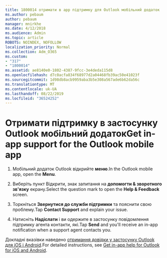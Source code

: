 ```yaml
---
title: 1800014 отримати в app підтримку для Outlook мобільний додаток
ms.author: pebaum
author: pebaum
manager: mnirkhe
ms.date: 4/12/2018
ms.audience: Admin
ms.topic: article
ROBOTS: NOINDEX, NOFOLLOW
localization_priority: Normal
ms.collection: Adm_O365
ms.custom:
- "317"
- "1800014"
ms.assetid: ae8140e0-1802-4387-9fcc-3e4deda115d8
ms.openlocfilehash: d7c0acfa834f68977d2a04468fb39ac50e41023f
ms.sourcegitcommit: 1d98db8acb9959aba3b5e308a567ade6b62da56c
ms.translationtype: MT
ms.contentlocale: uk-UA
ms.lasthandoff: 08/22/2019
ms.locfileid: "36524252"
---
```

# <a name="get-in-app-support-for-the-outlook-mobile-app"></a><span data-ttu-id="016c0-102">Отримати підтримку в застосунку Outlook мобільний додаток</span><span class="sxs-lookup"><span data-stu-id="016c0-102">Get in-app support for the Outlook mobile app</span></span>

1. <span data-ttu-id="016c0-103">Мобільний додаток Outlook відкрийте **меню**.</span><span class="sxs-lookup"><span data-stu-id="016c0-103">In the Outlook mobile app, open the **Menu**.</span></span>

2. <span data-ttu-id="016c0-104">Виберіть пункт Відкрити, знак запитання на **допомогти &amp; зворотного зв'язку** екрану.</span><span class="sxs-lookup"><span data-stu-id="016c0-104">Select the question mark to open the **Help &amp; Feedback** screen.</span></span>

3. <span data-ttu-id="016c0-105">Торкніться **Звернутися до служби підтримки** та пояснити свою проблему.</span><span class="sxs-lookup"><span data-stu-id="016c0-105">Tap **Contact Support** and explain your issue.</span></span>

4. <span data-ttu-id="016c0-106">Натисніть **Надіслати** і ви одержите в застосунку повідомлення підтримку агента контакти, які.</span><span class="sxs-lookup"><span data-stu-id="016c0-106">Tap **Send** and you'll receive an in-app notification when a support agent contacts you.</span></span>

<span data-ttu-id="016c0-107">Докладні вказівки наведено [отримання довідки у застосунку Outlook для iOS і Android](https://support.office.com/article/218a22d1-9fa5-4889-b689-de1c63493243.aspx#ID0EAABAAA=Contact_Support).</span><span class="sxs-lookup"><span data-stu-id="016c0-107">For detailed instructions, see [Get in-app help for Outlook for iOS and Android](https://support.office.com/article/218a22d1-9fa5-4889-b689-de1c63493243.aspx#ID0EAABAAA=Contact_Support).</span></span>
